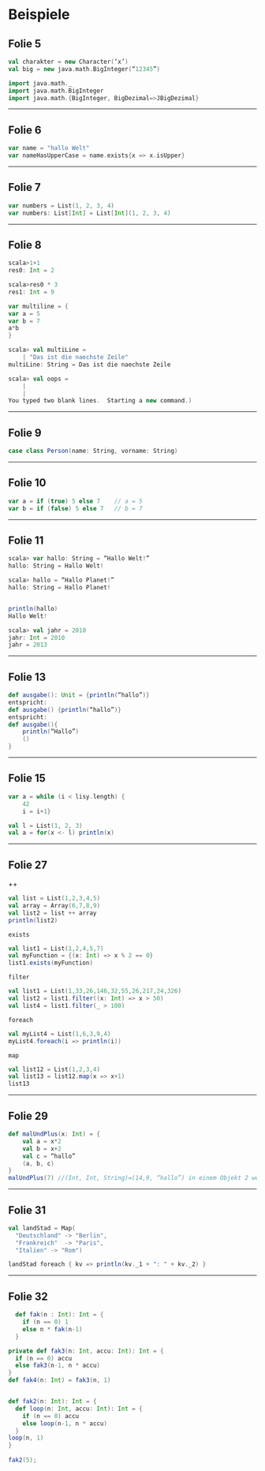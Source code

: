 # Beispiele

## Folie 5
```scala
val charakter = new Character(‘x’)
val big = new java.math.BigInteger(“12345”)

import java.math._
import java.math.BigInteger
import java.math.{BigInteger, BigDezimal=>JBigDezimal}
```
___________________________________________________
## Folie 6
```scala
var name = "hallo Welt"    
var nameHasUpperCase = name.exists{x => x.isUpper}
```
__________________________________________________
## Folie 7
```scala
var numbers = List(1, 2, 3, 4)
var numbers: List[Int] = List[Int](1, 2, 3, 4) 
```
___________________________________________________
## Folie 8
```scala
scala>1+1
res0: Int = 2

scala>res0 * 3
res1: Int = 9

var multiline = {
var a = 5
var b = 7
a*b
}

scala> val multiLine =
    | "Das ist die naechste Zeile"
multiLine: String = Das ist die naechste Zeile

scala> val oops =
    |
    |
You typed two blank lines.  Starting a new command.)
```
_______________________________________________
## Folie 9
```scala
case class Person(name: String, vorname: String)
```
_______________________________________________
## Folie 10
```scala
var a = if (true) 5 else 7    // a = 5
var b = if (false) 5 else 7	  // b = 7
```
_________________________________________________
## Folie 11
```scala
scala> var hallo: String = “Hallo Welt!”
hallo: String = Hallo Welt!

scala> hallo = “Hallo Planet!”
hallo: String = Hallo Planet!


println(hallo)
Hallo Welt!

scala> val jahr = 2010
jahr: Int = 2010
jahr = 2013
```
______________________________________
## Folie 13
```scala
def ausgabe(): Unit = {println(“hallo”)} 
entspricht: 
def ausgabe() {println(“hallo”)}
entspricht:
def ausgabe(){
	println(“Hallo”)
	()
}
```
__________________________________________
## Folie 15
```scala
var a = while (i < lisy.length) {
	42
	i = i+1}

val l = List(1, 2, 3)
val a = for(x <- l) println(x)
```
____________________________
## Folie 27
++
```scala
val list = List(1,2,3,4,5)
val array = Array(6,7,8,9)    
val list2 = list ++ array    
println(list2)    
```

```exists```
```scala
val list1 = List(1,2,4,5,7)
val myFunction = {(x: Int) => x % 2 == 0}
list1.exists(myFunction)
```

```filter```
```scala
val list1 = List(1,33,26,146,32,55,26,217,24,326)
val list2 = list1.filter((x: Int) => x > 50)
val list4 = list1.filter(_ > 100)
```

```foreach```
```scala
val myList4 = List(1,6,3,9,4)                     
myList4.foreach(i => println(i))    
```

```map```
```scala
val list12 = List(1,2,3,4)        
val list13 = list12.map(x => x+1)            
list13  
```
_______________________________                            
## Folie 29
```scala
def malUndPlus(x: Int) = {
	val a = x*2
	val b = x+2
	val c = “hallo”
	(a, b, c)
}
malUndPlus(7) //(Int, Int, String)=(14,9, “hallo”) in einem Objekt 2 werte
```
__________________________________________________     
## Folie 31
```scala
val landStad = Map(
  "Deutschland" -> "Berlin",
  "Frankreich"  -> "Paris",
  "Italien" -> "Rom")                        

landStad foreach { kv => println(kv._1 + ": " + kv._2) } 
```                                         
_____________________________________    
## Folie 32	
```scala
  def fak(n : Int): Int = {
    if (n == 0) 1
    else n * fak(n-1)
  }

private def fak3(n: Int, accu: Int): Int = {
  if (n == 0) accu
  else fak3(n-1, n * accu)
}
def fak4(n: Int) = fak3(n, 1)


def fak2(n: Int): Int = {
  def loop(n: Int, accu: Int): Int = {
    if (n == 0) accu
    else loop(n-1, n * accu)
  }  
loop(n, 1)
} 
  
fak2(5);
```

